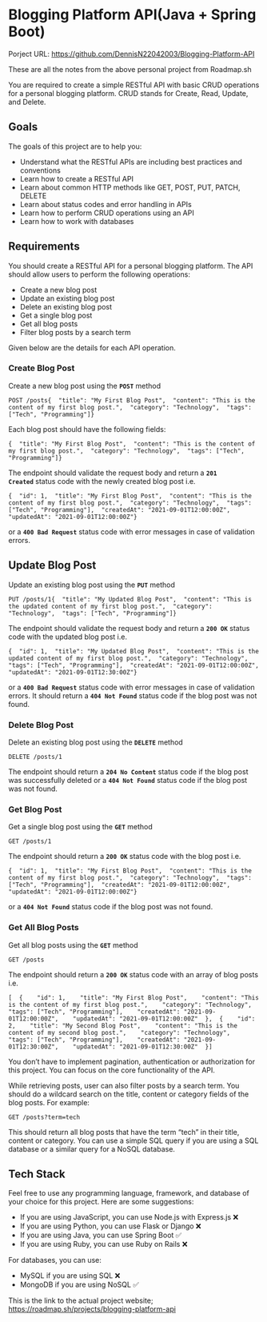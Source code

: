 # Blogging Platform API(Java + Spring Boot)

Porject URL: https://github.com/DennisN22042003/Blogging-Platform-API

These are all the notes from the above personal project from Roadmap.sh

You are required to create a simple RESTful API with basic CRUD operations for a personal blogging platform. CRUD stands for Create, Read, Update, and Delete.

## **Goals**

The goals of this project are to help you:

- Understand what the RESTful APIs are including best practices and conventions
- Learn how to create a RESTful API
- Learn about common HTTP methods like GET, POST, PUT, PATCH, DELETE
- Learn about status codes and error handling in APIs
- Learn how to perform CRUD operations using an API
- Learn how to work with databases

## **Requirements**

You should create a RESTful API for a personal blogging platform. The API should allow users to perform the following operations:

- Create a new blog post
- Update an existing blog post
- Delete an existing blog post
- Get a single blog post
- Get all blog posts
- Filter blog posts by a search term

Given below are the details for each API operation.

### **Create Blog Post**

Create a new blog post using the **`POST`** method

```
POST /posts{  "title": "My First Blog Post",  "content": "This is the content of my first blog post.",  "category": "Technology",  "tags": ["Tech", "Programming"]}
```

Each blog post should have the following fields:

```
{  "title": "My First Blog Post",  "content": "This is the content of my first blog post.",  "category": "Technology",  "tags": ["Tech", "Programming"]}
```

The endpoint should validate the request body and return a **`201 Created`** status code with the newly created blog post i.e.

```
{  "id": 1,  "title": "My First Blog Post",  "content": "This is the content of my first blog post.",  "category": "Technology",  "tags": ["Tech", "Programming"],  "createdAt": "2021-09-01T12:00:00Z",  "updatedAt": "2021-09-01T12:00:00Z"}
```

or a **`400 Bad Request`** status code with error messages in case of validation errors.

## **Update Blog Post**

Update an existing blog post using the **`PUT`** method

```
PUT /posts/1{  "title": "My Updated Blog Post",  "content": "This is the updated content of my first blog post.",  "category": "Technology",  "tags": ["Tech", "Programming"]}
```

The endpoint should validate the request body and return a **`200 OK`** status code with the updated blog post i.e.

```
{  "id": 1,  "title": "My Updated Blog Post",  "content": "This is the updated content of my first blog post.",  "category": "Technology",  "tags": ["Tech", "Programming"],  "createdAt": "2021-09-01T12:00:00Z",  "updatedAt": "2021-09-01T12:30:00Z"}
```

or a **`400 Bad Request`** status code with error messages in case of validation errors. It should return a **`404 Not Found`** status code if the blog post was not found.

### **Delete Blog Post**

Delete an existing blog post using the **`DELETE`** method

```
DELETE /posts/1
```

The endpoint should return a **`204 No Content`** status code if the blog post was successfully deleted or a **`404 Not Found`** status code if the blog post was not found.

### **Get Blog Post**

Get a single blog post using the **`GET`** method

```
GET /posts/1
```

The endpoint should return a **`200 OK`** status code with the blog post i.e.

```
{  "id": 1,  "title": "My First Blog Post",  "content": "This is the content of my first blog post.",  "category": "Technology",  "tags": ["Tech", "Programming"],  "createdAt": "2021-09-01T12:00:00Z",  "updatedAt": "2021-09-01T12:00:00Z"}
```

or a **`404 Not Found`** status code if the blog post was not found.

### **Get All Blog Posts**

Get all blog posts using the **`GET`** method

```
GET /posts
```

The endpoint should return a **`200 OK`** status code with an array of blog posts i.e.

```
[  {    "id": 1,    "title": "My First Blog Post",    "content": "This is the content of my first blog post.",    "category": "Technology",    "tags": ["Tech", "Programming"],    "createdAt": "2021-09-01T12:00:00Z",    "updatedAt": "2021-09-01T12:00:00Z"  },  {    "id": 2,    "title": "My Second Blog Post",    "content": "This is the content of my second blog post.",    "category": "Technology",    "tags": ["Tech", "Programming"],    "createdAt": "2021-09-01T12:30:00Z",    "updatedAt": "2021-09-01T12:30:00Z"  }]
```

You don’t have to implement pagination, authentication or authorization for this project. You can focus on the core functionality of the API.

While retrieving posts, user can also filter posts by a search term. You should do a wildcard search on the title, content or category fields of the blog posts. For example:

```
GET /posts?term=tech
```

This should return all blog posts that have the term “tech” in their title, content or category. You can use a simple SQL query if you are using a SQL database or a similar query for a NoSQL database.

## **Tech Stack**

Feel free to use any programming language, framework, and database of your choice for this project. Here are some suggestions:

- If you are using JavaScript, you can use Node.js with Express.js ❌
- If you are using Python, you can use Flask or Django ❌
- If you are using Java, you can use Spring Boot ✅
- If you are using Ruby, you can use Ruby on Rails ❌

For databases, you can use:

- MySQL if you are using SQL ❌
- MongoDB if you are using NoSQL ✅

This is the link to the actual project website; https://roadmap.sh/projects/blogging-platform-api
